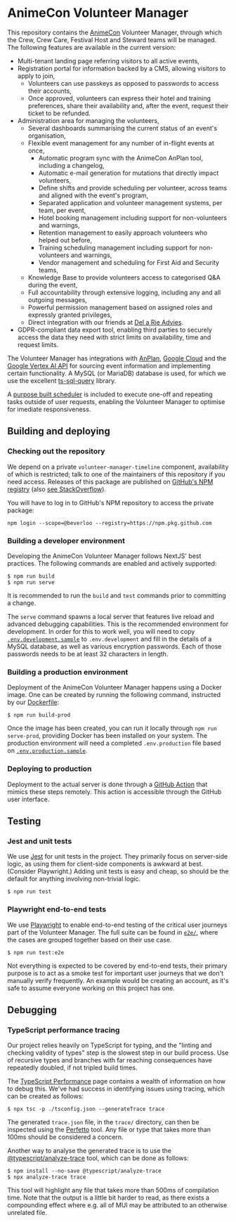 # AnimeCon Volunteer Manager
This repository contains the [AnimeCon](https://animecon.nl/) Volunteer Manager, through which the
Crew, Crew Care, Festival Host and Steward teams will be managed. The following features are
available in the current version:

  * Multi-tenant landing page referring visitors to all active events,
  * Registration portal for information backed by a CMS, allowing visitors to apply to join,
    * Volunteers can use passkeys as opposed to passwords to access their accounts,
    * Once approved, volunteers can express their hotel and training preferences, share their
      availability and, after the event, request their ticket to be refunded.
  * Administration area for managing the volunteers,
    * Several dashboards summarising the current status of an event's organisation,
    * Flexible event management for any number of in-flight events at once,
      * Automatic program sync with the AnimeCon AnPlan tool, including a changelog,
      * Automatic e-mail generation for mutations that directly impact volunteers,
      * Define shifts and provide scheduling per volunteer, across teams and aligned with the
        event's program,
      * Separated application and volunteer management systems, per team, per event,
      * Hotel booking management including support for non-volunteers and warnings,
      * Retention management to easily approach volunteers who helped out before,
      * Training scheduling management including support for non-volunteers and warnings,
      * Vendor management and scheduling for First Aid and Security teams,
    * Knowledge Base to provide volunteers access to categorised Q&A during the event,
    * Full accountability through extensive logging, including any and all outgoing messages,
    * Powerful permission management based on assigned roles and expressly granted privileges,
    * Direct integration with our friends at [Del a Rie Advies](https://delarieadvies.nl).
  * GDPR-compliant data export tool, enabling third parties to securely access the data they need
    with strict limits on availability, time and request limits.

The Volunteer Manager has integrations with [AnPlan](https://animecon.nl/),
[Google Cloud](https://cloud.google.com) and the
[Google Vertex AI API](https://cloud.google.com/vertex-ai/docs/reference/rest) for sourcing event
information and implementing certain functionality. A MySQL (or MariaDB) database is used, for which
we use the excellent [ts-sql-query](https://ts-sql-query.readthedocs.io/en/stable/) library.

A [purpose built scheduler](app/lib/scheduler/) is included to execute one-off and repeating tasks
outside of user requests, enabling the Volunteer Manager to optimise for imediate responsiveness.

## Building and deploying

### Checking out the repository
We depend on a private `volunteer-manager-timeline` component, availability of which is restricted;
talk to one of the maintainers of this repository if you need access. Releases of this package are
published on [GitHub's NPM registry](https://docs.github.com/en/packages/working-with-a-github-packages-registry/working-with-the-npm-registry) (also [see StackOverflow](https://stackoverflow.com/questions/28728665/how-to-use-private-github-repo-as-npm-dependency)).

You will have to log in to GitHub's NPM repository to access the private package:

```
npm login --scope=@beverloo --registry=https://npm.pkg.github.com
```

### Building a developer environment
Developing the AnimeCon Volunteer Manager follows NextJS' best practices. The following commands are
enabled and actively supported:

```
$ npm run build
$ npm run serve
```

It is recommended to run the `build` and `test` commands prior to committing a change.

The `serve` command spawns a local server that features live reload and advanced debugging
capabilities. This is the recommended environment for development. In order for this to work well,
you will need to copy [`.env.development.sample`](.env.development.sample) to `.env.development` and
fill in the details of a MySQL database, as well as various encryption passwords. Each of those
passwords needs to be at least 32 characters in length.

### Building a production environment
Deployment of the AnimeCon Volunteer Manager happens using a Docker image. One can be created by
running the following command, instructed by our [Dockerfile](Dockerfile):

```
$ npm run build-prod
```

Once the image has been created, you can run it locally through `npm run serve-prod`, providing
Docker has been installed on your system. The production environment will need a completed
`.env.production` file based on [`.env.production.sample`](.env.production.sample).

### Deploying to production
Deployment to the actual server is done through a [GitHub Action](.github/workflows/deploy.yml) that
mimics these steps remotely. This action is accessible through the GitHub user interface.

## Testing

### Jest and unit tests
We use [Jest](https://jestjs.io/) for unit tests in the project. They primarily focus on server-side
logic, as using them for client-side components is awkward at best. (Consider Playwright.) Adding
unit tests is easy and cheap, so should be the default for anything involving non-trivial logic.

```
$ npm run test
```

### Playwright end-to-end tests
We use [Playwright](https://playwright.dev/) to enable end-to-end testing of the critical user
journeys part of the Volunteer Manager. The full suite can be found in [`e2e/`](./e2e), where the
cases are grouped together based on their use case.

```
$ npm run test:e2e
```

Not everything is expected to be covered by end-to-end tests, their primary purpose is to act as a
smoke test for important user journeys that we don't manually verify frequently. An example would be
creating an account, as it's safe to assume everyone working on this project has one.

## Debugging

### TypeScript performance tracing
Our project relies heavily on TypeScript for typing, and the "linting and checking validity of
types" step is the slowest step in our build process. Use of recursive types and branches with far
reaching consequences have repeatedly doubled, if not tripled build times.

The [TypeScript Performance](https://github.com/microsoft/TypeScript/wiki/Performance) page contains
a wealth of information on how to debug this. We've had success in identifying issues using tracing,
which can be created as follows:

```
$ npx tsc -p ./tsconfig.json --generateTrace trace
```

The generated `trace.json` file, in the `trace/` directory, can then be inspected using the
[Perfetto](https://ui.perfetto.dev/#!/viewer) tool. Any file or type that takes more than 100ms
should be considered a concern.

Another way to analyse the generated trace is to use the
[@typescript/analyze-trace](https://www.npmjs.com/package/@typescript/analyze-trace) tool, which can
be done as follows:

```
$ npm install --no-save @typescript/analyze-trace
$ npx analyze-trace trace
```

This tool will highlight any file that takes more than 500ms of compilation time. Note that the
output is a little bit harder to read, as there exists a compounding effect where e.g. all of MUI
may be attributed to an otherwise unrelated file.
